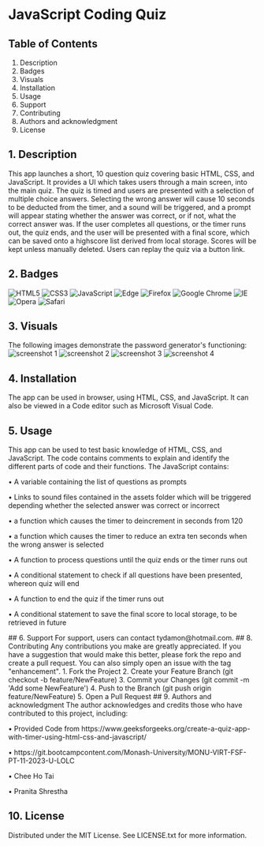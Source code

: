 # JavaScript Coding Quiz
## Table of Contents
1. Description
2. Badges
3. Visuals
4. Installation
5. Usage
6. Support
7. Contributing
8. Authors and acknowledgment
9. License
## 1. Description
This app launches a short, 10 question quiz covering basic HTML, CSS, and JavaScript. It provides a UI which takes users through a main screen, into the main quiz. The quiz is timed and users are presented with a selection of multiple choice answers. Selecting the wrong answer will cause 10 seconds to be deducted from the timer, and a sound will be triggered, and a prompt will appear stating whether the answer was correct, or if not, what the correct answer was. If the user completes all questions, or the timer runs out, the quiz ends, and the user will be presented with a final score, which can be saved onto a highscore list derived from local storage. Scores will be kept unless manually deleted.  Users can replay the quiz via a button link.
## 2. Badges
![HTML5](https://img.shields.io/badge/html5-%23E34F26.svg?style=for-the-badge&logo=html5&logoColor=white)
![CSS3](https://img.shields.io/badge/css3-%231572B6.svg?style=for-the-badge&logo=css3&logoColor=white)
![JavaScript](https://img.shields.io/badge/javascript-%23323330.svg?style=for-the-badge&logo=javascript&logoColor=%23F7DF1E)
![Edge](https://img.shields.io/badge/Edge-0078D7?style=for-the-badge&logo=Microsoft-edge&logoColor=white)
![Firefox](https://img.shields.io/badge/Firefox-FF7139?style=for-the-badge&logo=Firefox-Browser&logoColor=white)
![Google Chrome](https://img.shields.io/badge/Google%20Chrome-4285F4?style=for-the-badge&logo=GoogleChrome&logoColor=white)
![IE](https://img.shields.io/badge/Internet%20Explorer-0076D6?style=for-the-badge&logo=Internet%20Explorer&logoColor=white)
![Opera](https://img.shields.io/badge/Opera-FF1B2D?style=for-the-badge&logo=Opera&logoColor=white)
![Safari](https://img.shields.io/badge/Safari-000000?style=for-the-badge&logo=Safari&logoColor=white)
## 3. Visuals
The following images demonstrate the password generator's functioning:
![screenshot 1](https://github.com/sifwolf1991/coding-quiz/assets/139626561/6ed39c88-fb61-4b98-9f49-19e6fd7f9f8e)
![screenshot 2](https://github.com/sifwolf1991/coding-quiz/assets/139626561/1c0acffc-9870-450e-94f5-52695c054b56)
![screenshot 3](https://github.com/sifwolf1991/coding-quiz/assets/139626561/81c1fe8e-579d-4d57-b762-dde2d81651d9)
![screenshot 4](https://github.com/sifwolf1991/coding-quiz/assets/139626561/18a5c600-fde2-4c5c-bf38-7f04777ba306)
## 4. Installation
The app can be used in browser, using HTML, CSS, and JavaScript. It can also be viewed in a Code editor such as Microsoft Visual Code.
## 5. Usage
This app can be used to test basic knowledge of HTML, CSS, and JavaScript. 
The code contains comments to explain and identify the different parts of code and their functions.
The JavaScript contains: 
<p>•	A variable containing the list of questions as prompts</p>
<p>•	Links to sound files contained in the assets folder which will be triggered depending whether the selected answer was correct or incorrect</p>
<p>•	a function which causes the timer to deincrement in seconds from 120</p>
<p>•	a function which causes the timer to reduce an extra ten seconds when the wrong answer is selected</p>
<p>•	A function to process questions until the quiz ends or the timer runs out</p>
<p>•	A conditional statement to check if all questions have been presented, whereon quiz will end</p>
<p>•	A function to end the quiz if the timer runs out</p>
<p>•	A conditional statement to save the final score to local storage, to be retrieved in future</p>
## 6. Support
For support, users can contact tydamon@hotmail.com.
## 8. Contributing
Any contributions you make are greatly appreciated.
If you have a suggestion that would make this better, please fork the repo and create a pull request. You can also simply open an issue with the tag "enhancement". 
1.	Fork the Project
2.	Create your Feature Branch (git checkout -b feature/NewFeature)
3.	Commit your Changes (git commit -m 'Add some NewFeature')
4.	Push to the Branch (git push origin feature/NewFeature)
5.	Open a Pull Request
## 9. Authors and acknowledgment
The author acknowledges and credits those who have contributed to this project, including:
<p>•	Provided Code from https://www.geeksforgeeks.org/create-a-quiz-app-with-timer-using-html-css-and-javascript/</p>
<p>•	https://git.bootcampcontent.com/Monash-University/MONU-VIRT-FSF-PT-11-2023-U-LOLC</p>
<p>•	Chee Ho Tai</p>
<p>•	Pranita Shrestha</p>

## 10. License
Distributed under the MIT License. See LICENSE.txt for more information.
